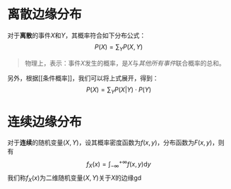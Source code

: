 # 离散边缘分布
对于**离散**的事件$X$和$Y$，其概率符合如下分布公式：
$$
P(X) = \sum_Y P(X, Y)
$$
> 物理上，表示：事件$X$发生的概率，是$X$与*其他所有事件*联合概率的总和。

另外，根据[[条件概率]]，我们可以将上式展开，得到：
$$
P(X)=\sum_Y P(X|Y) \cdot P(Y)
$$
# 连续边缘分布
对于**连续**的随机变量$(X,Y)$，设其概率密度函数为$f(x,y)$，分布函数为$F(x,y)$，则有
$$
f_X(x) = \int_{-\infty}^{+\infty} f(x, y) \mathrm{d}y
$$
我们称$f_X(x)$为二维随机变量$(X,Y)$关于$X$的边缘gd